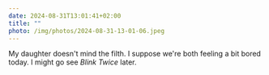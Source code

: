 ```yaml
---
date: 2024-08-31T13:01:41+02:00
title: ""
photo: /img/photos/2024-08-31-13-01-06.jpeg
---
```


My daughter doesn't mind the filth. I suppose we're both feeling a bit bored today. I might go see _Blink Twice_ later.
